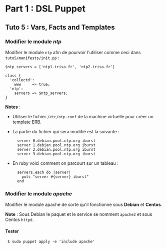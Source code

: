 # Part 1 : DSL Puppet

## Tuto 5 : Vars, Facts and Templates

### Modifier le module _ntp_

Modifier le module `ntp` afin de pourvoir l'utiliser comme ceci dans `tuto5/manifests/init.pp` :

    $ntp_servers = ['ntp1.irisa.fr', 'ntp2.irisa.fr']
    
    class {
      'collectd':
        www     => true;
      'ntp':
        servers => $ntp_servers;
    }

__Notes__ :

* Utiliser le fichier `/etc/ntp.conf` de la machine virtuelle pour créer un template ERB.
* La partie du fichier qui sera modifié est la suivante :

        server 0.debian.pool.ntp.org iburst
        server 1.debian.pool.ntp.org iburst
        server 2.debian.pool.ntp.org iburst
        server 3.debian.pool.ntp.org iburst

* En ruby voici comment on parcourt sur un tableau :

        servers.each do |server|
          puts "server #{server} iburst"
        end

### Modifier le module _apache_

Modifier le module apache de sorte qu'il fonctionne sous __Debian__ et __Centos__.

__Note__ : Sous Debian le paquet et le service se nomment `apache2` et sous Centos `httpd`.

#### Tester

     $ sudo puppet apply -e 'include apache'


